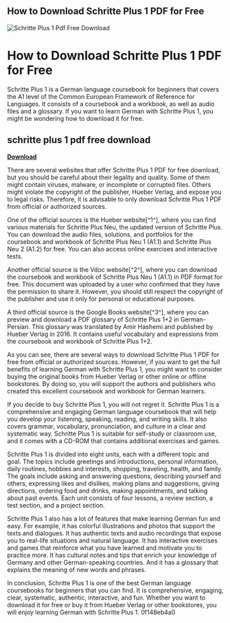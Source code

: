 ## How to Download Schritte Plus 1 PDF for Free

 
![Schritte Plus 1 Pdf Free Download](https://encrypted-tbn0.gstatic.com/images?q=tbn:ANd9GcSYfnAQY5Hruv4zFH8iiGkXeBaEdjVSISubstmxrXFk60LmG5CB5pu0Tlk)

 
# How to Download Schritte Plus 1 PDF for Free
 
Schritte Plus 1 is a German language coursebook for beginners that covers the A1 level of the Common European Framework of Reference for Languages. It consists of a coursebook and a workbook, as well as audio files and a glossary. If you want to learn German with Schritte Plus 1, you might be wondering how to download it for free.
 
## schritte plus 1 pdf free download


[**Download**](https://www.google.com/url?q=https%3A%2F%2Fbyltly.com%2F2tKhTB&sa=D&sntz=1&usg=AOvVaw071_hw_3HCC7wqYLxPVKO5)

 
There are several websites that offer Schritte Plus 1 PDF for free download, but you should be careful about their legality and quality. Some of them might contain viruses, malware, or incomplete or corrupted files. Others might violate the copyright of the publisher, Hueber Verlag, and expose you to legal risks. Therefore, it is advisable to only download Schritte Plus 1 PDF from official or authorized sources.
 
One of the official sources is the Hueber website[^1^], where you can find various materials for Schritte Plus Neu, the updated version of Schritte Plus. You can download the audio files, solutions, and portfolios for the coursebook and workbook of Schritte Plus Neu 1 (A1.1) and Schritte Plus Neu 2 (A1.2) for free. You can also access online exercises and interactive tests.
 
Another official source is the Vdoc website[^2^], where you can download the coursebook and workbook of Schritte Plus Neu 1 (A1.1) in PDF format for free. This document was uploaded by a user who confirmed that they have the permission to share it. However, you should still respect the copyright of the publisher and use it only for personal or educational purposes.
 
A third official source is the Google Books website[^3^], where you can preview and download a PDF glossary of Schritte Plus 1+2 in German-Persian. This glossary was translated by Amir Hashemi and published by Hueber Verlag in 2016. It contains useful vocabulary and expressions from the coursebook and workbook of Schritte Plus 1+2.
 
As you can see, there are several ways to download Schritte Plus 1 PDF for free from official or authorized sources. However, if you want to get the full benefits of learning German with Schritte Plus 1, you might want to consider buying the original books from Hueber Verlag or other online or offline bookstores. By doing so, you will support the authors and publishers who created this excellent coursebook and workbook for German learners.
  
If you decide to buy Schritte Plus 1, you will not regret it. Schritte Plus 1 is a comprehensive and engaging German language coursebook that will help you develop your listening, speaking, reading, and writing skills. It also covers grammar, vocabulary, pronunciation, and culture in a clear and systematic way. Schritte Plus 1 is suitable for self-study or classroom use, and it comes with a CD-ROM that contains additional exercises and games.
 
Schritte Plus 1 is divided into eight units, each with a different topic and goal. The topics include greetings and introductions, personal information, daily routines, hobbies and interests, shopping, traveling, health, and family. The goals include asking and answering questions, describing yourself and others, expressing likes and dislikes, making plans and suggestions, giving directions, ordering food and drinks, making appointments, and talking about past events. Each unit consists of four lessons, a review section, a test section, and a project section.
 
Schritte Plus 1 also has a lot of features that make learning German fun and easy. For example, it has colorful illustrations and photos that support the texts and dialogues. It has authentic texts and audio recordings that expose you to real-life situations and natural language. It has interactive exercises and games that reinforce what you have learned and motivate you to practice more. It has cultural notes and tips that enrich your knowledge of Germany and other German-speaking countries. And it has a glossary that explains the meaning of new words and phrases.
 
In conclusion, Schritte Plus 1 is one of the best German language coursebooks for beginners that you can find. It is comprehensive, engaging, clear, systematic, authentic, interactive, and fun. Whether you want to download it for free or buy it from Hueber Verlag or other bookstores, you will enjoy learning German with Schritte Plus 1.
 0f148eb4a0

